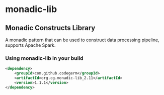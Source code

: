# monadic-lib

## Monadic Constructs Library

A monadic pattern that can be used to construct data processing pipeline, supports Apache Spark.

### Using monadic-lib in your build

```xml
<dependency>
    <groupId>com.github.codegerm</groupId>
    <artifactId>org.cg.monadic-lib_2.11</artifactId>
    <version>1.1.1</version>
</dependency>
```
